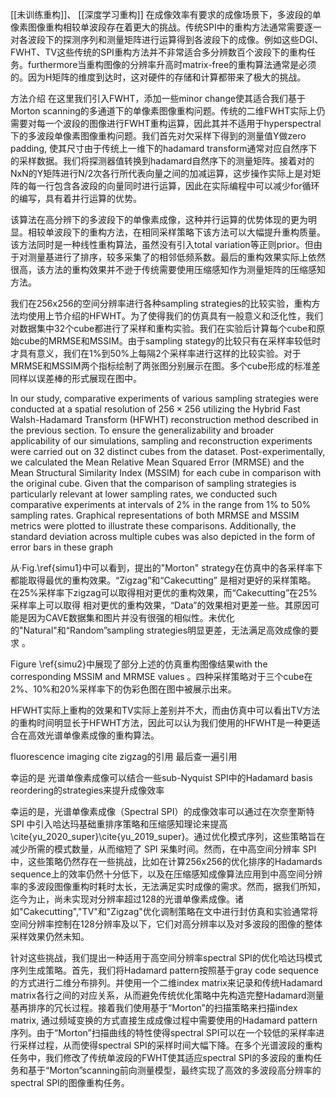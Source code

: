 [[未训练重构]]、
[[深度学习重构]]
	在成像效率有要求的成像场景下，多波段的单像素图像重构相较单波段存在着更大的挑战。传统SPI中的重构方法通常需要逐一对各波段下的探测序列和测量矩阵进行运算得到各波段下的成像。例如这些DGI、FWHT、TV这些传统的SPI重构方法并不非常适合多分辨数百个波段下的重构任务。furthermore当重构图像的分辨率升高时matrix-free的重构算法通常是必须的。因为H矩阵的维度到达时，这对硬件的存储和计算都带来了极大的挑战。

方法介绍
在这里我们引入FWHT，添加一些minor change使其适合我们基于Morton scanning的多通道下的单像素图像重构问题。传统的二维FWHT实际上仍需要对每一个波段的图像进行FWHT重构运算，因此其并不适用于hyperspectral下的多波段单像素图像重构问题。我们首先对欠采样下得到的测量值Y做zero padding, 使其尺寸由于传统上一维下的hadamard transform通常对应自然序下的采样数据。我们将探测器值转换到hadamard自然序下的测量矩阵。接着对的NxN的Y矩阵进行N/2次各行所代表向量之间的加减运算，这步操作实际上是对矩阵的每一行包含各波段的向量同时进行运算，因此在实际编程中可以减少for循环的编写，具有着并行运算的优势。

该算法在高分辨下的多波段下的单像素成像，这种并行运算的优势体现的更为明显。相较单波段下的重构方法，在相同采样策略下该方法可以大幅提升重构质量。
该方法同时是一种线性重构算法，虽然没有引入total variation等正则prior。但由于对测量基进行了排序，较多采集了的相邻低频系数。最后的重构效果实际上依然很高，该方法的重构效果并不逊于传统需要使用压缩感知作为测量矩阵的压缩感知方法。

我们在256x256的空间分辨率进行各种sampling strategies的比较实验，重构方法均使用上节介绍的HFWHT。为了使得我们的仿真具有一般意义和泛化性，我们对数据集中32个cube都进行了采样和重构实验。我们在实验后计算每个cube和原始cube的MRMSE和MSSIM。由于sampling stategy的比较只有在采样率较低时才具有意义，我们在1%到50%上每隔2个采样率进行这样的比较实验。对于MRMSE和MSSIM两个指标绘制了两张图分别展示在图。多个cube形成的标准差同样以误差棒的形式展现在图中。

  
In our study, comparative experiments of various sampling strategies were conducted at a spatial resolution of $256\times 256$ utilizing the Hybrid Fast Walsh-Hadamard Transform (HFWHT) reconstruction method described in the previous section. To ensure the generalizability and broader applicability of our simulations, sampling and reconstruction experiments were carried out on 32 distinct cubes from the dataset. Post-experimentally, we calculated the Mean Relative Mean Squared Error (MRMSE) and the Mean Structural Similarity Index (MSSIM) for each cube in comparison with the original cube. Given that the comparison of sampling strategies is particularly relevant at lower sampling rates, we conducted such comparative experiments at intervals of 2% in the range from 1% to 50% sampling rates. Graphical representations of both MRMSE and MSSIM metrics were plotted to illustrate these comparisons. Additionally, the standard deviation across multiple cubes was also depicted in the form of error bars in these graph 

从·Fig.\ref{simu1}中可以看到，提出的"Morton" strategy在仿真中的各采样率下都能取得最优的重构效果。“Zigzag”和“Cakecutting” 是相对更好的采样策略。 在25%采样率下zigzag可以取得相对更优的重构效果，而“Cakecutting”在25%采样率上可以取得 相对更优的重构效果，“Data”的效果相对更差一些。其原因可能是因为CAVE数据集和图片并没有很强的相似性。未优化的"Natural"和“Random”sampling strategies明显更差，无法满足高效成像的要求 。

Figure \ref{simu2}中展现了部分上述的仿真重构图像结果with the corresponding MSSIM and MRMSE values 。四种采样策略对于三个cube在2%、10%和20%采样率下的伪彩色图在图中被展示出来。

HFWHT实际上重构的效果和TV实际上差别并不大，而由仿真中可以看出TV方法的重构时间明显长于HFWHT方法，因此可以认为我们使用的HFWHT是一种更适合在高效光谱单像素成像的重构算法。

fluorescence imaging cite
zigzag的引用 最后查一遍引用

幸运的是 光谱单像素成像可以结合一些sub-Nyquist SPI中的Hadamard basis reordering的strategies来提升成像效率

幸运的是，光谱单像素成像（Spectral SPI）的成像效率可以通过在次奈奎斯特 SPI 中引入哈达玛基础重排序策略和压缩感知理论来提高\cite{yu_2020_super}\cite{yu_2019_super}。通过优化模式序列，这些策略旨在减少所需的模式数量，从而缩短了 SPI 采集时间。然而，在中高空间分辨率 SPI 中，这些策略仍然存在一些挑战，比如在计算256x256的优化排序的Hadamards sequence上的效率仍然十分低下，以及在压缩感知成像算法应用到中高空间分辨率的多波段图像重构时耗时太长，无法满足实时成像的需求。然而，据我们所知，迄今为止，尚未实现对分辨率超过128的光谱单像素成像。诸如"Cakecutting","TV"和"Zigzag"优化调制策略在文中进行封仿真和实验通常将空间分辨率控制在128分辨率及以下，它们对高分辨率以及对多波段的图像的整体采样效果仍然未知。

针对这些挑战，我们提出一种适用于高空间分辨率spectral SPI的优化哈达玛模式序列生成策略。首先，我们将Hadamard pattern按照基于gray code sequence的方式进行二维分布排列。并使用一个二维index matrix来记录和传统Hadamard matrix各行之间的对应关系，从而避免传统优化策略中先构造完整Hadamard测量基再排序的冗长过程。接着我们使用基于“Morton”的扫描策略来扫描index matrix, 通过频域变换的方式直接生成成像过程中需要使用的Hadamard pattern 序列。由于“Morton”扫描曲线的特性使得spectral SPI可以在一个较低的采样率进行采样过程，从而使得spectral SPI的采样时间大幅下降。在多个光谱波段的重构任务中，我们修改了传统单波段的FWHT使其适应spectral SPI的多波段的重构任务和基于“Morton”scanning前向测量模型，最终实现了高效的多波段高分辨率的spectral SPI的图像重构任务。
